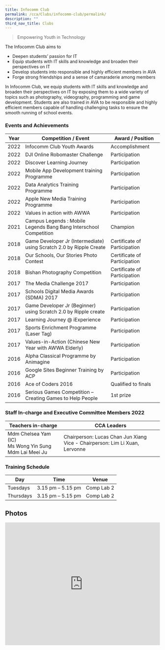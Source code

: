 ```yaml
---
title: Infocomm Club
permalink: /cca/Clubs/infocomm-club/permalink/
description: ""
third_nav_title: Clubs
---
```

> Empowering Youth in Technology

The Infocomm Club aims to

*   Deepen students’ passion for IT
*   Equip students with IT skills and knowledge and broaden their perspectives on IT
*   Develop students into responsible and highly efficient members in AVA
*   Forge strong friendships and a sense of camaraderie among members

In Infocomm Club, we equip students with IT skills and knowledge and broaden their perspectives on IT by exposing them to a wide variety of topics such as photography, videography, programming and game development. Students are also trained in AVA to be responsible and highly efficient members capable of handling challenging tasks to ensure the smooth running of school events.

### Events and Achievements

| Year | Competition / Event | Award / Position |
| --- | --- | --- |
| 2022 | Infocomm Club Youth Awards | Accomplishment |
| 2022 | DJI Online Robomaster Challenge | Participation |
| 2022 | Discover Learning Journey | Participation |
| 2022 | Mobile App Development training Programme | Participation |
|  2022| Data Analytics Training Programme | Participation |
| 2022| Apple New Media Training Programme | Participation |
| 2022 | Values in action with AWWA | Participation |
| 2021 | Campus Legends : Mobile Legends Bang Bang Interschool Competition | Champion |
| 2018 | Game Developer Jr (Intermediate) using Scratch 2.0 by Ripple Create | Certificate of Participation |
| 2018 | Our Schools, Our Stories Photo Contest | Certificate of Participation |
| 2018 | Bishan Photography Competition | Certificate of Participation |
| 2017 | The Media Challenge 2017 | Participation |
| 2017 | Schools Digital Media Awards (SDMA) 2017 | Participation |
| 2017 | Game Developer Jr (Beginner) using Scratch 2.0 by Ripple create | Participation |
|2017  | Learning Journey @ iExperience | Participation |
| 2017 | Sports Enrichment Programme (Laser Tag) | Participation |
|  2017| Values-in-Action (Chinese New Year with AWWA Elderly) | Participation |
| 2016 | Alpha Classical Programme by Animagine | Participation |
| 2016 | Google Sites Beginner Training by ACP | Participation |
|  2016| Ace of Coders 2016 | Qualified to finals |
| 2016 | Serious Games Competition – Creating Games to Help People | 1st prize |

### Staff In-charge and Executive Committee Members 2022

| Teachers in-charge 	| CCA Leaders  	|
|---	|---	|
| Mdm Chelsea Yam (IC)<br>Ms Wong Yin Sung <br> Mdm Lai Meei Ju	| Chairperson: Lucas Chan Jun Xiang<br>Vice - Chairperson: Lim Li Xuan, Lervonne 	|

### Training Schedule

| Day | Time | Venue |
| --- | --- | --- |
| Tuesdays | 3.15 pm – 5.15 pm | Comp Lab 2 |
| Thursdays | 3.15 pm – 5.15 pm | Comp Lab 2 |

Photos
------

<iframe allowfullscreen="true" height="400" width="100%" frameborder="0" src="https://docs.google.com/presentation/d/e/2PACX-1vQZRE7LFVPpwUk8kAGXGvflp0_tq6kzQR616KXgdYYdByVgYsYan5_wczwI6_94QQE9WKURjDiiXCFi/embed?start=false&amp;loop=false&amp;delayms=3000"></iframe>
